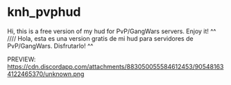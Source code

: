 # knh_pvphud
Hi, this is a free version of my hud for PvP/GangWars servers. Enjoy it! ^^         ////      Hola, esta es una version gratis de mi hud para servidores de PvP/GangWars. Disfrutarlo! ^^



PREVIEW: https://cdn.discordapp.com/attachments/883050055584612453/905481634122465370/unknown.png
